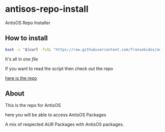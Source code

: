 # antisos-repo-install
AntisOS Repo Installer
## How to install
```bash
bash -c "$(curl -fsSL "https://raw.githubusercontent.com/franiekidos/antisos-repo-install/refs/heads/main/Antisos-Repo-Installer.sh")"
```
It's all in *one file*

If you want to read the script then check out the repo

[here is the repo](https://raw.githubusercontent.com/franiekidos/antisos-repo-install/refs/heads/main/Antisos-Repo-Installer.sh)

## About
This is the repo for AntisOS

here you will be able to access AntisOS Packages

A mix of respected AUR Packages with AntisOS packages.
